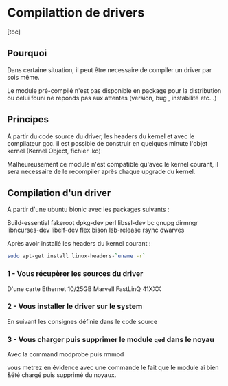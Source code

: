 # Compilattion de drivers

[toc]

## Pourquoi

Dans certaine situation, il peut être necessaire de compiler un driver par sois même.

Le module pré-compilé n'est pas disponible en package pour la distribution ou celui founi ne réponds pas aux attentes (version, bug , instabilité etc...)

## Principes

A partir du code source du driver, les headers du kernel et avec le compilateur gcc. il est possible de construir en quelques minute l'objet kernel (Kernel Object, fichier .ko)

Malheureusement ce module n'est compatible qu'avec le kernel courant, il sera necessaire de le recompiler après chaque upgrade du kernel.

## Compilation d'un driver

A partir d'une ubuntu bionic avec les packages suivants :

Build-essential fakeroot dpkg-dev perl libssl-dev bc gnupg dirmngr libncurses-dev libelf-dev flex bison lsb-release rsync dwarves

Après avoir installé les headers du kernel courant :

```bash
sudo apt-get install linux-headers-`uname -r`
```

### 1 - Vous récupèrer les sources du driver

D'une carte Ethernet 10/25GB Marvell FastLinQ 41XXX

### 2 - Vous installer le driver sur le system

En suivant les consignes définie dans le code source

### 3 - Vous charger puis supprimer le module `qed` dans le noyau

Avec la command modprobe puis rmmod

vous metrez en évidence avec une commande le fait que le module ai bien &été chargé puis supprimé du noyaux.
